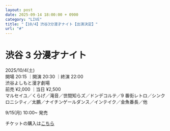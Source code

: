 ```yaml
---
layout: post
date: 2025-09-14 18:00:00 + 0900
category: "LIVE"
title: "【10/4】渋谷3分漫才ナイト【出演決定】"
url: "#"
---
```


# 渋谷 3 分漫才ナイト<br>

<i class="fa-regular fa-calendar-alt"></i> 2025/10/4(土)<br>
<i class="fa-regular fa-clock"></i> 開場 20:15 ｜開演 20:30 ｜終演 22:00 <br>
<i class="fa-solid fa-location-dot"></i> 渋谷よしもと漫才劇場<br>
<i class="fa-solid fa-ticket"></i> 前売 ¥2,000 ｜当日 ¥2,500<br>
<i class="fa-solid fa-users"></i> マルセイユ／くらげ／滝音／世間知らズ／ドンデコルテ／9 番街レトロ／シンクロニシティ／太鵬／ナイチンゲールダンス／インテイク／金魚番長／他

9/15(月) 10:00~ 発売<br>

チケットの購入は<a href="https://x.gd/3GKGR" target="_blank">こちら</a>
